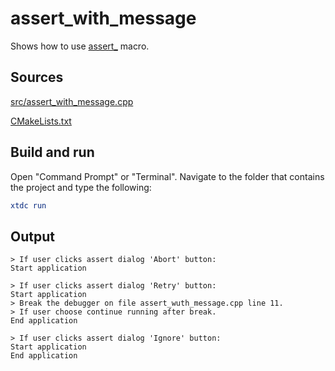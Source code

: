 # assert_with_message

Shows how to use [assert_](https://gammasoft71.github.io/xtd/reference_guides/latest/group__debug.html#gad1e9d87aeb065b1eec47e92a49fd01e9) macro.

## Sources

[src/assert_with_message.cpp](src/assert_with_message.cpp)

[CMakeLists.txt](CMakeLists.txt)

## Build and run

Open "Command Prompt" or "Terminal". Navigate to the folder that contains the project and type the following:

```cmake
xtdc run
```

## Output

```
> If user clicks assert dialog 'Abort' button:
Start application

> If user clicks assert dialog 'Retry' button:
Start application
> Break the debugger on file assert_wuth_message.cpp line 11.
> If user choose continue running after break.
End application

> If user clicks assert dialog 'Ignore' button:
Start application
End application
```
